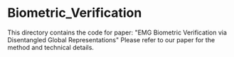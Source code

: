 # Biometric_Verification
This directory contains the code for paper: "EMG Biometric Verification via Disentangled Global Representations"
Please refer to our paper for the method and technical details.
